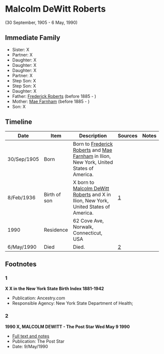 ﻿---
layout: person
subject_key: i21721539
permalink: /people/i21721539
---

# Malcolm DeWitt Roberts
(30 September, 1905 - 6 May, 1990)

## Immediate Family

* Sister: X
* Partner: X
* Daughter: X
* Daughter: X
* Daughter: X
* Partner: X
* Step Son: X
* Step Son: X
* Daughter: X
* Father: [Frederick Roberts](./@36552681@-frederick-roberts-b1885-d.md) (before 1885 - )
* Mother: [Mae Farnham](./@53003230@-mae-farnham-b1885-d.md) (before 1885 - )
* Son: X

## Timeline

Date | Item | Description | Sources | Notes
---|---|---|---|---
30/Sep/1905 | Born | Born to [Frederick Roberts](./@36552681@-frederick-roberts-b1885-d.md) and [Mae Farnham](./@53003230@-mae-farnham-b1885-d.md) in Ilion, New York, United States of America. |  | 
8/Feb/1936 | Birth of son | X born to [Malcolm DeWitt Roberts](./@21721539@-malcolm-dewitt-roberts-b1905-9-30-d1990-5-6.md) and X in Ilion, New York, United States of America. | [1](#1) | 
1990 | Residence | 62 Cove Ave, Norwalk, Connecticut, USA |  | 
6/May/1990 | Died | Died. | [2](#2) | 

## Footnotes

### 1

**X X in the New York State Birth Index 1881-1942**

* Publication: Ancestry.com
* Responsible Agency: New York State Department of Health;

### 2

**1990 X, MALCOLM DEWITT - The Post Star Wed May 9 1990**

* [Full text and notes](../sources/@93810194@-1990-roberts,-malcolm-dewitt-the-post-star-wed-may-9-1990.md)
* Publication: The Post Star
* Date: 9/May/1990

